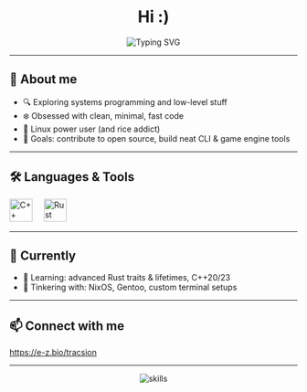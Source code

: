 <h1 align="center">Hi :)</h1>

<p align="center">
  <img src="https://readme-typing-svg.demolab.com?font=Fira+Code&pause=1000&center=true&vCenter=true&width=435&lines=Writing+code+in+C%2B%2B+%26+Rust;Breaking+things+to+learn+them;Minimalism+%26+performance+🔧" alt="Typing SVG" />
</p>

---

<h2 align="left">🧊 About me</h2>

- 🔍 Exploring systems programming and low-level stuff
- ❄️ Obsessed with clean, minimal, fast code
- 🐧 Linux power user (and rice addict)
- 🚀 Goals: contribute to open source, build neat CLI & game engine tools

---

<h2 align="left">🛠 Languages & Tools</h2>

<div align="left">
  <img src="https://cdn.jsdelivr.net/gh/devicons/devicon/icons/cplusplus/cplusplus-original.svg" height="40" alt="C++" />
  <img width="12" />
  <img src="https://cdn.jsdelivr.net/gh/devicons/devicon/icons/rust/rust-plain.svg" height="40" alt="Rust" />
</div>

---

<h2 align="left">🌌 Currently</h2>

- 🧬 Learning: advanced Rust traits & lifetimes, C++20/23
- 🐚 Tinkering with: NixOS, Gentoo, custom terminal setups

---

<h2 align="left">📫 Connect with me</h2>

https://e-z.bio/tracsion

---

<p align="center">
  <img src="https://skillicons.dev/icons?i=cpp,rust,linux" alt="skills" />
</p>
